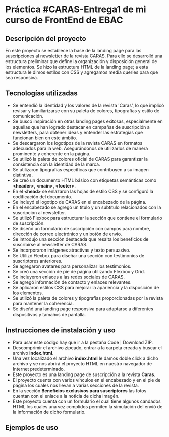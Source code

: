 <h1>Práctica #CARAS-Entrega1 de mi curso de FrontEnd de EBAC</h1>
<h2>Descripción del proyecto</h2>
En este proyecto se establece la base de la landing page para las suscripciones al newsletter de la revista CARAS. Para ello se desarrolló una estructura preliminar que define la organización y disposición general de los elementos. Se hizo la estructura HTML de la landing page; a esta estructura le dimos estilos con CSS y agregamos media queries para que sea responsiva.
<h2>Tecnologías utilizadas</h2>
<ul>
  <li>Se entendió la identidad y los valores de la revista 'Caras', lo que implicó revisar y familiarizarse con su paleta de colores, tipografías y estilo de comunicación.</li>
  <li>Se buscó inspiración en otras landing pages exitosas, especialmente en aquellas que han logrado destacar en campañas de suscripción a newsletters, para obtener ideas y entender las estrategias que funcionan bien en este ámbito.</li>
  <li>Se descargaron los logotipos de la revista CARAS en formatos adecuados para la web. Asegurándonos de utilizarlos de manera prominente y coherente en la página.</li>
  <li>Se utilizó la paleta de colores oficial de CARAS para garantizar la consistencia con la identidad de la marca.</li>
  <li>Se utilizaron tipografías específicas que contribuyen a su imagen distintiva.</li>
  <li>Se creó un documento HTML básico con etiquetas semánticas como <strong>&lt;header&gt;, &lt;main&gt;, &lt;footer&gt;</strong>.</li>
  <li>En el <b>&lt;head&gt;</b> se enlazaron las hojas de estilo CSS y se configuró la codificación del documento.</li>
  <li>Se incluyó el logotipo de CARAS en el encabezado de la página.</li>
  <li>En el encabezado se agregó un título y un subtítulo relacionados con la suscripción al newsletter.</li>
  <li>Se utilizó Flexbox para estructurar la sección que contiene el formulario de suscripción.</li>
  <li>Se diseñó un formulario de suscripción con campos para nombre, dirección de correo electrónico y un botón de envío.</li>
  <li>Se introdujo una sección destacada que resalta los beneficios de suscribirse al newsletter de CARAS.</li>
  <li>Se incorporaron imágenes atractivas y texto persuasivo.</li>
  <li>Se Utilizó Flexbox para diseñar una sección con testimonios de suscriptores anteriores.</li>
  <li>Se agregaron avatares para personalizar los testimonios.</li>
  <li>Se creó una sección de pie de página utilizando Flexbox y Grid.</li>
  <li>Se incluyeron enlaces a las redes sociales de CARAS.</li>
  <li>Se agregó información de contacto y enlaces relevantes.</li>
  <li>Se aplicaron estilos CSS para mejorar la apariencia y la disposición de los elementos.</li>
  <li>Se utilizó la paleta de colores y tipografías proporcionadas por la revista para mantener la coherencia.</li>
  <li>Se diseñó una landing page responsiva para adaptarse a diferentes dispositivos y tamaños de pantalla.</li>
</ul>
<h2>Instrucciones de instalación y uso</h2>
<ul>
  <li>Para usar este código hay que ir a la pestaña Code | Download ZIP.</li>
  <li>Descomprimir el archivo zipeado, entrar a la carpeta creada y buscar el archivo <b>index.html</b>.</li>
  <li>Una vez localizado el archivo <b>index.html</b> le damos doble click a dicho archivo y se nos abrirá el proyecto HTML en nuestro navegador de Internet predeterminado.</li>
  <li>Este proyecto es una landing page de suscripción a la revista <b>Caras.</b></li>
  <li>El proyecto cuenta con varios vínculos en el encabezado y en el pie de página los cuales nos llevan a varias secciones de la revista.</li>
  <li>En la sección <b>Beneficios exclusivos para suscriptores</b> las  fotos cuentan con el enlace a la noticia de dicha imagén.</li>
  <li>Este proyecto cuenta con un formulario el cual tiene algunos candados HTML los cuales una vez complidos permiten la simulación del envió de la información de dicho formulario.</li>
</ul>
<h2>Ejemplos de uso</h2>


